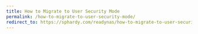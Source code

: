```yaml
---
title: How to Migrate to User Security Mode
permalink: /how-to-migrate-to-user-security-mode/
redirect_to: https://sphardy.com/readynas/how-to-migrate-to-user-security-mode/
---
```

